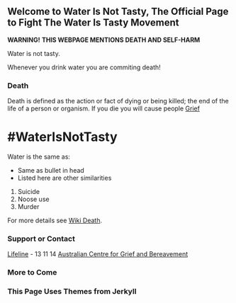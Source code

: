 ## Welcome to Water Is Not Tasty, The Official Page to Fight The Water Is Tasty Movement
  **WARNING!**
  **THIS WEBPAGE MENTIONS DEATH AND SELF-HARM**


Water is not tasty.

Whenever you drink water you are commiting death!

### Death

Death is defined as the action or fact of dying or being killed; the end of the life of a person or organism.
If you die you will cause people [Grief](https://en.wikipedia.org/wiki/Grief)

# #WaterIsNotTasty
Water is the same as:
- Same as bullet in head
- Listed here are other similarities

1. Suicide
2. Noose use
3. Murder


For more details see [Wiki Death](https://en.wikipedia.org/wiki/Death).



### Support or Contact
  [Lifeline](https://www.lifeline.org.au/) - 13 11 14
  [Australian Centre for Grief and Bereavement](https://www.grief.org.au/)


### More to Come


### This Page Uses Themes from Jerkyll
